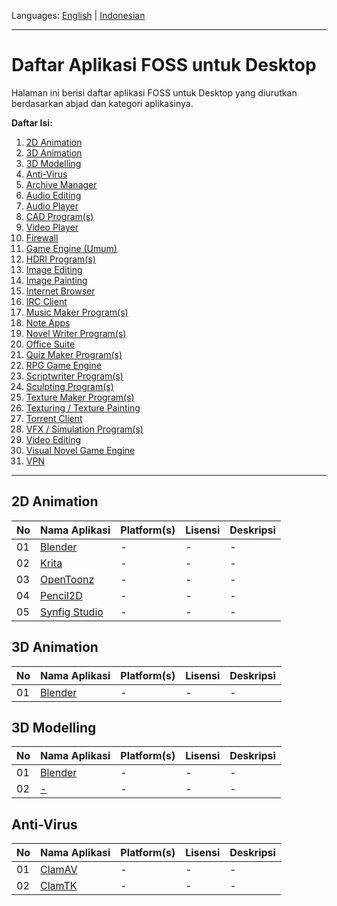 Languages: [English](https://github.com/ditokp/Tes_Repositori/blob/master/HOME.md) | [Indonesian](https://github.com/ditokp/Tes_Repositori/blob/master/README.md)
______________________________________________
# Daftar Aplikasi FOSS untuk Desktop
Halaman ini berisi daftar aplikasi FOSS untuk Desktop yang diurutkan berdasarkan abjad dan kategori aplikasinya.

**Daftar Isi:**
1. [2D Animation](https://github.com/ditokp/Tes_Repositori/blob/master/Daftar-Aplikasi-FOSS-Desktop.md#2d-animation)
2. [3D Animation](https://github.com/ditokp/Tes_Repositori/blob/master/Daftar-Aplikasi-FOSS-Desktop.md#3d-animation)
3. [3D Modelling](https://github.com/ditokp/Tes_Repositori/blob/master/Daftar-Aplikasi-FOSS-Desktop.md#3d-modelling)
4. [Anti-Virus]()
5. [Archive Manager]()
6. [Audio Editing]()
7. [Audio Player]()
8. [CAD Program(s)]()
9. [Video Player]()
10. [Firewall]()
11. [Game Engine (Umum)]()
12. [HDRI Program(s)]()
13. [Image Editing]()
14. [Image Painting]()
15. [Internet Browser]()
16. [IRC Client]()
17. [Music Maker Program(s)]()
18. [Note Apps]()
19. [Novel Writer Program(s)]()
20. [Office Suite]()
21. [Quiz Maker Program(s)]()
22. [RPG Game Engine]()
23. [Scriptwriter Program(s)]()
24. [Sculpting Program(s)]()
25. [Texture Maker Program(s)]()
26. [Texturing / Texture Painting]()
27. [Torrent Client]()
28. [VFX / Simulation Program(s)]()
29. [Video Editing]()
30. [Visual Novel Game Engine]()
31. [VPN]()
______________________________________
## 2D Animation
No | Nama Aplikasi | Platform(s) | Lisensi | Deskripsi
--- | --- | --- | --- | ---
01 | [Blender](https://www.blender.org/) | - | - | -
02 | [Krita](https://krita.org/en/) | - | - | -
03 | [OpenToonz](https://opentoonz.github.io/e/) | - | - | -
04 | [Pencil2D](https://www.pencil2d.org/) | - | - | -
05 | [Synfig Studio](https://www.synfig.org/) | - | - | -

## 3D Animation
No | Nama Aplikasi | Platform(s) | Lisensi | Deskripsi
--- | --- | --- | ---- | ---
01 | [Blender](https://www.blender.org/) | - | - | -

## 3D Modelling
No | Nama Aplikasi | Platform(s) | Lisensi | Deskripsi
--- | --- | --- | ---- | ---
01 | [Blender](https://www.blender.org/) | - | - | -
02 | [-]() | - | - | -

## Anti-Virus
No | Nama Aplikasi | Platform(s) | Lisensi | Deskripsi
--- | --- | --- | --- | ---
01 | [ClamAV]() | - | - | -
02 | [ClamTK]() | - | - | -
